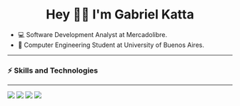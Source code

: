 <h1 align="center"> Hey ✌🏻 I'm Gabriel Katta </h1>

- 💻  Software Development Analyst at Mercadolibre.
- 📓  Computer Engineering Student at University of Buenos Aires.
-------

### ⚡️ Skills and Technologies
----------------------------------------
<div>
<img src = "https://img.shields.io/badge/Python-3776AB?style=for-the-badge&logo=python&logoColor=white"/>
<img src = "https://img.shields.io/badge/C-00599C?style=for-the-badge&logo=c&logoColor=white" />
<img src = "https://img.shields.io/badge/Java-ED8B00?style=for-the-badge&logo=java&logoColor=white"/>
<img src = "https://img.shields.io/badge/Spring-6DB33F?style=for-the-badge&logo=spring&logoColor=white" />
</div>



